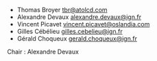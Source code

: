 * Thomas Broyer <tbr@atolcd.com>
* Alexandre Devaux <alexandre.devaux@ign.fr>
* Vincent Picavet <vincent.picavet@oslandia.com>
* Gilles Cébélieu <gilles.cebelieu@ign.fr>
* Gérald Choqueux <gerald.choqueux@ign.fr>

Chair : Alexandre Devaux

